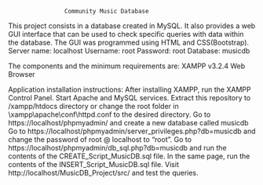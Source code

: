                     Community Music Database

This project consists in a database created in MySQL. It also provides a web GUI interface that can be used to check specific queries with data within the database. The GUI was programmed using HTML and CSS(Bootstrap).
Server name: localhost
Username: root
Password: root
Database: musicdb

The components and the minimum requirements are:
XAMPP v3.2.4
Web Browser

Application installation instructions: 
After installing XAMPP, run the XAMPP Control Panel. Start Apache and MySQL services.
Extract this repository to /xampp/htdocs directory or change the root folder in \xampp\apache\conf\httpd.conf to the desired directory.
Go to https://localhost/phpmyadmin/ and create a new database called musicdb
Go to https://localhost/phpmyadmin/server_privileges.php?db=musicdb and change the password of root @ localhost to “root”.
Go to https://localhost/phpmyadmin/db_sql.php?db=musicdb and run the contents of the CREATE_Script_MusicDB.sql file.
In the same page, run the contents of the INSERT_Script_MusicDB.sql file.
Visit http://localhost/MusicDB_Project/src/ and test the queries.
